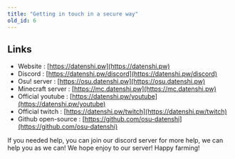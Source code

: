 ```yaml
---
title: "Getting in touch in a secure way"
old_id: 6
---
```


## Links
- Website : [https://datenshi.pw](https://datenshi.pw)
- Discord : [https://datenshi.pw/discord](https://datenshi.pw/discord)
- Osu! server : [https://osu.datenshi.pw](https://osu.datenshi.pw)
- Minecraft server : [https://mc.datenshi.pw](https://mc.datenshi.pw)
- Official youtube : [https://datenshi.pw/youtube](https://datenshi.pw/youtube)
- Official twitch : [https://datenshi.pw/twitch](https://datenshi.pw/twitch)
- Github open-source : [https://github.com/osu-datenshi](https://github.com/osu-datenshi)

If you needed help, you can join our discord server for more help, we can help you as we can!
We hope enjoy to our server! Happy farming!
